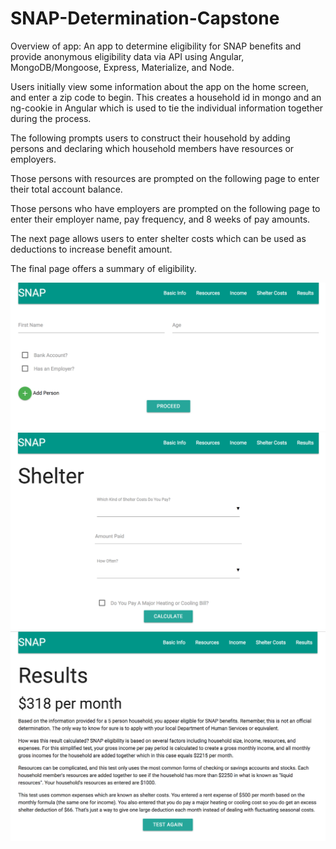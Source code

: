 # SNAP-Determination-Capstone

Overview of app: An app to determine eligibility for SNAP benefits and provide anonymous eligibility data via API using Angular, MongoDB/Mongoose, Express, Materialize, and Node.

Users initially view some information about the app on the home screen, and enter a zip code to begin.  This creates a household id in mongo and an ng-cookie in Angular which is used to tie the individual information together during the process.  

The following prompts users to construct their household by adding persons and declaring which household members have resources or employers.  

Those persons with resources are prompted on the following page to enter their total account balance.

Those persons who have employers are prompted on the following page to enter their employer name, pay frequency, and 8 weeks of pay amounts.

The next page allows users to enter shelter costs which can be used as deductions to increase benefit amount.

The final page offers a summary of eligibility.

<img src="./img/snapdemo.png">

<img src="./img/snapshelter.png">

<img src="./img/snapresults.png">
